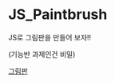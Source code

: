 # JS_Paintbrush

JS로 그림판을 만들어 보자!!

(기능반 과제인건 비밀)

[그림판](https://hyeongrok7874.github.io/JS_Paintbrush/)